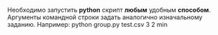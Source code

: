 Необходимо запустить **python** скрипт **любым** удобным **способом**.
Аргументы командной строки задать аналогично изначальному заданию. 
Например: python group.py test.csv 3 2 min